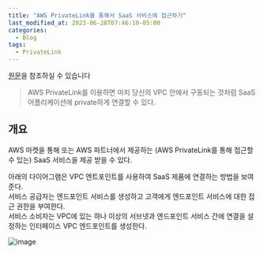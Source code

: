 ```yaml
---
title: "AWS PrivateLink를 통해서 SaaS 서비스에 접근하기"
last_modified_at: 2023-06-28T07:46:10-05:00
categories:
  - Blog
tags:
  - PrivateLink
---
```


[원문](https://docs.aws.amazon.com/vpc/latest/privatelink/privatelink-access-saas.html)을 참조하실 수 있습니다

> AWS PrivateLink를 이용하면 마치 당신의 VPC 안에서 구동되는 것처럼 SaaS 어플리케이션에 private하게 연결할 수 있다.

## 개요 
AWS 마켓을 통해 또는 AWS 파트너에서 제공하는 (AWS PrivateLink를 통해 접근할 수 있는) SaaS 서비스을 제공 받을 수 있다.   

아래의 다이어그램은 VPC 엔트포인트를 사용하여 SaaS 제품에 연결하는 방법을 보여준다.  
서비스 공급자는 엔드포인트 서비스를 생성하고 고객에게 엔드포인트 서비스에 대한 접근 권한을 부여한다.  
서비스 소비자는 VPC에 있는 하나 이상의 서브넷과 엔드포인트 서비스 간에 연결을 설정하는 인터페이스 VPC 엔드포인트를 생성한다.


![image](https://github.com/lucky-sugar-park/lucky-sugar-park.github.io/assets/135287235/2dccaef8-15bb-45d6-bc5f-6ef22a9946f5)  
